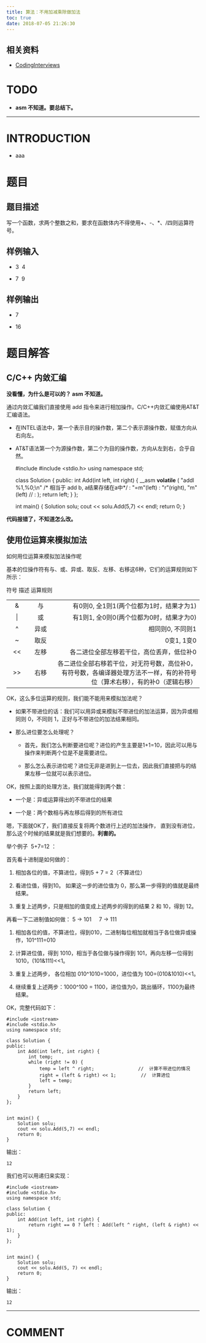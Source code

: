 ```yaml
---
title: 算法：不用加减乘除做加法
toc: true
date: 2018-07-05 21:26:30
---
```


## 相关资料
- [CodingInterviews](https://github.com/gatieme/CodingInterviews)







# TODO






  * **asm 不知道。要总结下。**





* * *





# INTRODUCTION






  * aaa





# 题目




## **题目描述**


写一个函数，求两个整数之和，要求在函数体内不得使用+、-、*、/四则运算符号。


## **样例输入**






  * 3  4


  * 7  9




## **样例输出**






  * 7


  * 16





# 题目解答




## C/C++ 内敛汇编


**没看懂，为什么是可以的？ asm 不知道。**

通过内敛汇编我们直接使用 add 指令来进行相加操作。C/C++内敛汇编使用AT&T汇编语法。




  * 在INTEL语法中，第一个表示目的操作数，第二个表示源操作数，赋值方向从右向左。


  * AT&T语法第一个为源操作数，第二个为目的操作数，方向从左到右，合乎自然。




    #include <iostream>
    #include <stdio.h>
    using namespace std;

    class Solution {
    public:
    	int Add(int left, int right) {
    		__asm __volatile__
    			(
    			"addl %1,%0;\n"     /* 相当于 add b, a结果存储在a中*/
    			: "=m"(left)
    			: "r"(right), "m"(left)
    			//  :
    			);
    		return left;
    	}
    };


    int main() {
    	Solution solu;
    	cout << solu.Add(5,7) << endl;
    	return 0;
    }



**代码报错了，不知道怎么改。**




## 使用位运算来模拟加法


如何用位运算来模拟加法操作呢

基本的位操作符有与、或、异或、取反、左移、右移这6种，它们的运算规则如下所示：
<table >

<tr >
符号
描述
运算规则
</tr>

<tbody >
<tr >

<td style="width: 47px; text-align: center;" >&
</td>

<td style="width: 69px; text-align: center;" align="center" >与
</td>

<td style="width: 507px;" align="right" >有0则0, 全1则1(两个位都为1时，结果才为1)
</td>
</tr>
<tr >

<td style="width: 47px; text-align: center;" >|
</td>

<td style="width: 69px; text-align: center;" align="center" >或
</td>

<td style="width: 507px;" align="right" >有1则1, 全0则0(两个位都为0时，结果才为0)
</td>
</tr>
<tr >

<td style="width: 47px; text-align: center;" >^
</td>

<td style="width: 69px; text-align: center;" align="center" >异或
</td>

<td style="width: 507px;" align="right" >相同则0, 不同则1
</td>
</tr>
<tr >

<td style="width: 47px; text-align: center;" >~
</td>

<td style="width: 69px; text-align: center;" align="center" >取反
</td>

<td style="width: 507px;" align="right" >0变1, 1变0
</td>
</tr>
<tr >

<td style="width: 47px; text-align: center;" ><<
</td>

<td style="width: 69px; text-align: center;" align="center" >左移
</td>

<td style="width: 507px;" align="right" >各二进位全部左移若干位，高位丢弃，低位补0
</td>
</tr>
<tr >

<td style="width: 47px; text-align: center;" >>>
</td>

<td style="width: 69px; text-align: center;" align="center" >右移
</td>

<td style="width: 507px;" align="right" >各二进位全部右移若干位，对无符号数，高位补0，有符号数，各编译器处理方法不一样，有的补符号位（算术右移），有的补0（逻辑右移）
</td>
</tr>
</tbody>
</table>
OK，这么多位运算的规则，我们能不能用来模拟加法呢？




  * 如果不带进位的话：我们可以用异或来模拟不带进位的加法运算，因为异或相同则 0，不同则 1，正好与不带进位的加法结果相同。


  * 那么进位要怎么处理呢？


    * 首先，我们怎么判断要进位呢？进位的产生主要是1+1=10，因此可以用与操作来判断两个位是不是需要进位。


    * 那么怎么表示进位呢？进位无非是进到上一位去，因此我们直接把与的结果左移一位就可以表示进位。





OK，按照上面的处理方法，我们就能得到两个数：


  * 一个是：异或运算得出的不带进位的结果


  * 一个是：两个数相与再左移后得到的所有进位


嗯，下面就OK了，我们直接反复将两个数进行上述的加法操作， 直到没有进位，那么这个时候的结果就是我们想要的。**利害的。**

举个例子  5+7=12 ：

首先看十进制是如何做的：




  1. 相加各位的值，不算进位，得到5 + 7 = 2（不算进位）


  2. 看进位值，得到10。 如果这一步的进位值为 0，那么第一步得到的值就是最终结果。


  3. 重复上述两步，只是相加的值变成上述两步的得到的结果 2 和 10，得到 12。


再看一下二进制值如何做： 5 -> 101     7 -> 111


  1. 相加各位的值，不算进位，得到010，二进制每位相加就相当于各位做异或操作，101^111=010


  2. 计算进位值，得到 1010，相当于各位做与操作得到 101，再向左移一位得到 1010，(101&111)<<1。


  3. 重复上述两步， 各位相加 010^1010=1000，进位值为 100=(010&1010)<<1。


  4. 继续重复上述两步：1000^100 = 1100，进位值为0，跳出循环，1100为最终结果。


OK，完整代码如下：


    #include <iostream>
    #include <stdio.h>
    using namespace std;

    class Solution {
    public:
    	int Add(int left, int right) {
    		int temp;
    		while (right != 0) {
    			temp = left ^ right;                //  计算不带进位的情况
    			right = (left & right) << 1;         //  计算进位
    			left = temp;
    		}
    		return left;
    	}
    };


    int main() {
    	Solution solu;
    	cout << solu.Add(5,7) << endl;
    	return 0;
    }



输出：


    12


我们也可以用递归来实现：


    #include <iostream>
    #include <stdio.h>
    using namespace std;

    class Solution {
    public:
    	int Add(int left, int right) {
    		return right == 0 ? left : Add(left ^ right, (left & right) << 1);
    	}
    };


    int main() {
    	Solution solu;
    	cout << solu.Add(5, 7) << endl;
    	return 0;
    }



输出：


    12












* * *





# COMMENT
